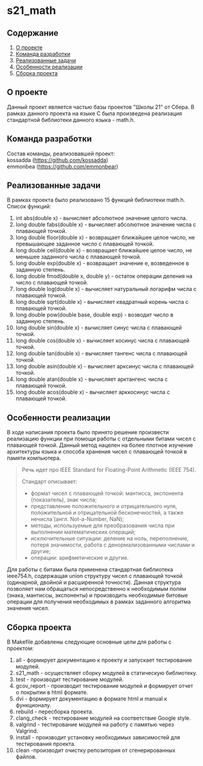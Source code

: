 # s21_math 

## Содержание
1. [О проекте](#о-проекте)
2. [Команда разработки](#команда-разработки)
3. [Реализованные задачи](#реализованные-задачи)
4. [Особенности реализации](#особенности-реализации)
5. [Сборка проекта](#сборка-проекта)

## О проекте 

Данный проект является частью базы проектов "Школы 21" от Сбера. В рамках данного проекта на языке C была произведена реализация стандартной библиотеки данного языка - math.h.

## Команда разработки

Состав команды, реализовавшей проект: <br>
kossadda (https://github.com/kossadda) <br>
emmonbea (https://github.com/emmonbear) <br>

## Реализованные задачи

В рамках проекта было реализовано 15 функций библиотеки math.h. Список функций:

1. int abs(double x) - вычисляет абсолютное значение целого числа.
2. long double fabs(double x) - вычисляет абсолютное значение числа с плавающей точкой.
3. long double floor(double x) - возвращает ближайшее целое число, не превышающее заданное число с плавающей точкой.
4. long double ceil(double x) - возвращает ближайшее целое число, не меньшее заданного числа с плавающей точкой.
5. long double exp(double x) - возвращает значение e, возведенное в заданную степень.
6. long double fmod(double x, double y) - остаток операции деления на число с плавающей точкой.
7. long double log(double x) - вычисляет натуральный логарифм числа с плавающей точкой.
8. long double sqrt(double x) - вычисляет квадратный корень числа с плавающей точкой.
9. long double pow(double base, double exp) - возводит число в заданную степень.
10. long double sin(double x) - вычисляет синус числа с плавающей точкой.
11. long double cos(double x) - вычисляет косинус числа с плавающей точкой.
12. long double tan(double x) - вычисляет тангенс числа с плавающей точкой.
13. long double asin(double x) - вычисляет арксинус числа с плавающей точкой.
14. long double atan(double x) - вычисляет арктангенс числа с плавающей точкой.
15. long double acos(double x) - вычисляет арккосинус числа с плавающей точкой.

## Особенности реализации

В ходе написания проекта было принято решение произвести реализацию функции при помощи работы с отдельными битами чисел с плавающей точкой. Данный метод нацелен на более плотное изучение архитектуры языка и способа хранения чисел с плавающей точкой в памяти компьютера.

> Речь идет про IEEE Standard for Floating-Point Arithmetic (IEEE 754).
>
> Стандарт описывает:
> - формат чисел с плавающей точкой: мантисса, экспонента (показатель), знак числа;
> - представление положительного и отрицательного нуля, положительной и отрицательной бесконечностей, а также нечисла́ (англ. Not-a-Number, NaN);
> - методы, используемые для преобразования числа при выполнении математических операций;
> - исключительные ситуации: деление на ноль, переполнение, потеря значимости, работа с денормализованными числами и другие;
> - операции: арифметические и другие.

Для работы с битами была применена стандартная библиотека ieee754.h, содержащая union структуру чисел с плавающей точкой (одинарной, двойной и расширенной точности). Данная структура позволяет нам обращаться непосредственно к необходимым полям (знака, мантиссы, экспоненты) и производить необходимые битовые операции для получения необходимых в рамках заданного алгоритма значения чисел.

## Сборка проекта

В Makefile добавлены следующие основные цели для работы с проектом:

1. all - формирует документацию к проекту и запускает тестирование модулей.
2. s21_math - осуществляет сборку модулей в статическую библиотеку.
3. test - производит тестирование модулей.
4. gcov_report - производит тестирование модулей и формирует отчет о покрытии в html формате.
5. dvi - формирует документацию в формате html и manual к функционалу.
6. rebuild - пересборка проекта.
7. clang_check - тестирование модулей на соответствие Google style.
8. valgrind - тестирование модулей на работу с памятью через Valgrind.
9. install - производит установку необходимых зависимостей для тестирования проекта.
10. clean -производит очистку репозитория от сгенерированных файлов.